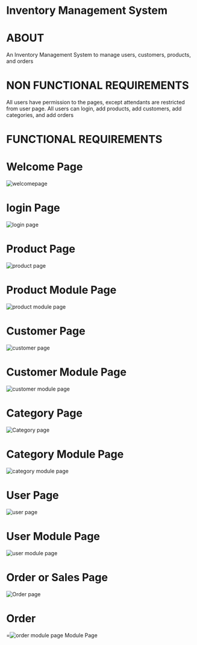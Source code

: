 # Inventory Management System

ABOUT
=
An Inventory Management System to manage users, customers, products, and orders

NON FUNCTIONAL REQUIREMENTS
=
All users have permission to the pages, except attendants are restricted from user page.
All users can login, add products, add customers, add categories, and add orders

FUNCTIONAL REQUIREMENTS
=
Welcome Page
=
![welcomepage](https://user-images.githubusercontent.com/91270318/187031157-44554e3a-1637-49c0-a2cb-68e18b0648f0.jpg)

login Page
=
![login page](https://user-images.githubusercontent.com/91270318/187031166-d1bf5a97-f036-4e1e-9bc5-105631bd4487.jpg)

Product Page
=
![product page](https://user-images.githubusercontent.com/91270318/187031221-56218c23-6546-47ab-967c-e21b0237746f.jpg)

Product Module Page
=
![product module page](https://user-images.githubusercontent.com/91270318/187031223-8f8894ef-cd82-43b4-8737-66d561f5f810.jpg)

Customer Page
=
![customer page](https://user-images.githubusercontent.com/91270318/187031228-7d16d327-656b-4491-902a-ec104ac50e6d.jpg)

Customer Module Page
=
![customer module page](https://user-images.githubusercontent.com/91270318/187031232-2b29a6bb-0215-4dfa-ba74-70b3250fb976.jpg)

Category Page
=
![Category page](https://user-images.githubusercontent.com/91270318/187031239-7231f5a2-9d18-4f82-ad9d-292eebaef580.jpg)

Category Module Page
=
![category module page](https://user-images.githubusercontent.com/91270318/187031246-4b771216-66f1-4791-a7eb-92c26f3090fd.jpg)

User Page
=
![user page](https://user-images.githubusercontent.com/91270318/187031248-5933c460-4fcd-409c-bfd0-8212ac1f4dda.jpg)

User Module Page
=
![user module page](https://user-images.githubusercontent.com/91270318/187031255-dfb462b8-217e-4b8f-a213-daddc17adf6f.jpg)

Order or Sales Page
=
![Order page](https://user-images.githubusercontent.com/91270318/187031258-ec1499cb-a7aa-4499-85e3-c79cac55619a.jpg)

Order
=
=![order module page](https://user-images.githubusercontent.com/91270318/187031263-0dff5667-ddba-4891-b357-93bc8dd14531.jpg)
 Module Page


